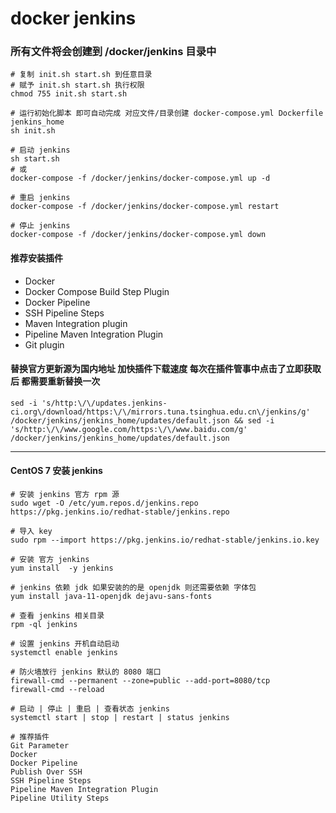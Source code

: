 # docker jenkins

### 所有文件将会创建到 /docker/jenkins 目录中
```shell script
# 复制 init.sh start.sh 到任意目录
# 赋予 init.sh start.sh 执行权限
chmod 755 init.sh start.sh

# 运行初始化脚本 即可自动完成 对应文件/目录创建 docker-compose.yml Dockerfile jenkins_home
sh init.sh

# 启动 jenkins
sh start.sh
# 或
docker-compose -f /docker/jenkins/docker-compose.yml up -d

# 重启 jenkins
docker-compose -f /docker/jenkins/docker-compose.yml restart

# 停止 jenkins
docker-compose -f /docker/jenkins/docker-compose.yml down
```


#### 推荐安装插件
- Docker
- Docker Compose Build Step Plugin
- Docker Pipeline
- SSH Pipeline Steps
- Maven Integration plugin
- Pipeline Maven Integration Plugin
- Git plugin


#### 替换官方更新源为国内地址 加快插件下载速度 每次在插件管事中点击了立即获取后 都需要重新替换一次
```shell
sed -i 's/http:\/\/updates.jenkins-ci.org\/download/https:\/\/mirrors.tuna.tsinghua.edu.cn\/jenkins/g' /docker/jenkins/jenkins_home/updates/default.json && sed -i 's/http:\/\/www.google.com/https:\/\/www.baidu.com/g' /docker/jenkins/jenkins_home/updates/default.json
```

---
#### CentOS 7 安装 jenkins
```shell script
# 安装 jenkins 官方 rpm 源
sudo wget -O /etc/yum.repos.d/jenkins.repo https://pkg.jenkins.io/redhat-stable/jenkins.repo

# 导入 key 
sudo rpm --import https://pkg.jenkins.io/redhat-stable/jenkins.io.key

# 安装 官方 jenkins
yum install  -y jenkins

# jenkins 依赖 jdk 如果安装的的是 openjdk 则还需要依赖 字体包
yum install java-11-openjdk dejavu-sans-fonts

# 查看 jenkins 相关目录  
rpm -ql jenkins
 
# 设置 jenkins 开机自动启动
systemctl enable jenkins

# 防火墙放行 jenkins 默认的 8080 端口 
firewall-cmd --permanent --zone=public --add-port=8080/tcp
firewall-cmd --reload

# 启动 | 停止 | 重启 | 查看状态 jenkins
systemctl start | stop | restart | status jenkins
```

```shell
# 推荐插件
Git Parameter
Docker
Docker Pipeline
Publish Over SSH
SSH Pipeline Steps
Pipeline Maven Integration Plugin
Pipeline Utility Steps
```
